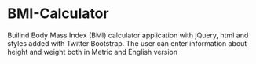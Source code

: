 # BMI-Calculator

Builind Body Mass Index (BMI) calculator application with jQuery, html and styles added with Twitter Bootstrap.
The user can enter information about height and weight both in Metric and English version 
